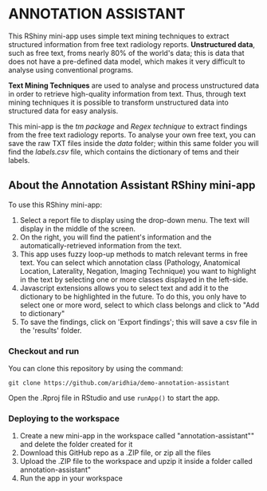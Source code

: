 # ANNOTATION ASSISTANT

This RShiny mini-app uses simple text mining techniques to extract structured information from free text radiology reports. **Unstructured data**, such as free text, froms nearly 80% of the world's data; this is data that does not have a pre-defined data model, which makes it very difficult to analyse using conventional programs. 

**Text Mining Techniques** are used to analyse and process unstructured data in order to retrieve high-quality information from text. Thus, through text mining techniques it is possible to transform unstructured data into structured data for easy analysis.

This mini-app is the *tm package* and *Regex technique* to extract findings from the free text radiology reports. To analyse your own free text, you can save the raw TXT files inside the *data* folder; within this same folder you will find the *labels.csv* file, which contains the dictionary of tems and their labels.


## About the Annotation Assistant RShiny mini-app

To use this RShiny mini-app:

1. Select a report file to display using the drop-down menu. The text will display in the middle of the screen.
2. On the right, you will find the patient's information and the automatically-retrieved information from the text.
3. This app uses fuzzy loop-up methods to match relevant terms in free text. You can select which annotation class (Pathology, Anatomical Location, Laterality, Negation, Imaging Technique) you want to highlight in the text by selecting one or more classes displayed in the left-side.
4. Javascript extensions allows you to select text and add it to the dictionary to be highlighted in the future. To do this, you only have to select one or more word, select to which class belongs and click to "Add to dictionary"
5. To save the findings, click on 'Export findings'; this will save a csv file in the 'results' folder.

### Checkout and run

You can clone this repository by using the command:

```
git clone https://github.com/aridhia/demo-annotation-assistant
```

Open the .Rproj file in RStudio and use `runApp()` to start the app.

### Deploying to the workspace

1. Create a new mini-app in the workspace called "annotation-assistant"" and delete the folder created for it
2. Download this GitHub repo as a .ZIP file, or zip all the files
3. Upload the .ZIP file to the workspace and upzip it inside a folder called annotation-assistant"
4. Run the app in your workspace